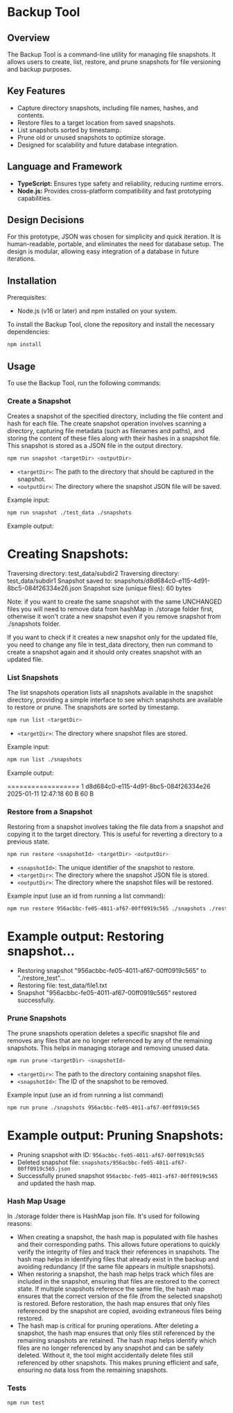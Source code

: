 # Backup Tool

## Overview

The Backup Tool is a command-line utility for managing file snapshots. It allows users to create, list, restore, and prune snapshots for file versioning and backup purposes.

## Key Features

- Capture directory snapshots, including file names, hashes, and contents.
- Restore files to a target location from saved snapshots.
- List snapshots sorted by timestamp.
- Prune old or unused snapshots to optimize storage.
- Designed for scalability and future database integration.

## Language and Framework

- **TypeScript:** Ensures type safety and reliability, reducing runtime errors.
- **Node.js:** Provides cross-platform compatibility and fast prototyping capabilities.

## Design Decisions

For this prototype, JSON was chosen for simplicity and quick iteration. It is human-readable, portable, and eliminates the need for database setup. The design is modular, allowing easy integration of a database in future iterations.

## Installation

Prerequisites:

- Node.js (v16 or later) and npm installed on your system.

To install the Backup Tool, clone the repository and install the necessary dependencies:

```bash
npm install
```

## Usage

To use the Backup Tool, run the following commands:

### Create a Snapshot

Creates a snapshot of the specified directory, including the file content and hash for each file.
The create snapshot operation involves scanning a directory, capturing file metadata (such as filenames and paths), and storing the content of these files along with their hashes in a snapshot file. This snapshot is stored as a JSON file in the output directory.

```bash
npm run snapshot <targetDir> <outputDir>
```

- `<targetDir>`: The path to the directory that should be captured in the snapshot.
- `<outputDir>`: The directory where the snapshot JSON file will be saved.

Example input:

```bash
npm run snapshot ./test_data ./snapshots
```

Example output:

# Creating Snapshots:

Traversing directory: test_data/subdir2
Traversing directory: test_data/subdir1
Snapshot saved to: snapshots/d8d684c0-e115-4d91-8bc5-084f26334e26.json
Snapshot size (unique files): 60 bytes

Note: if you want to create the same snapshot with the same UNCHANGED files you will need to remove data from hashMap in ./storage folder first, otherwise it won't crate a new snapshot even if you remove snapshot from ./snapshots folder.

If you want to check if it creates a new snapshot only for the updated file, you need to change any file in test_data directory, then run command to create a snapshot again and it should only creates snapshot with an updated file.

### List Snapshots

The list snapshots operation lists all snapshots available in the snapshot directory, providing a simple interface to see which snapshots are available to restore or prune. The snapshots are sorted by timestamp.

```bash
npm run list <targetDir>
```

- `<targetDir>`: The directory where snapshot files are stored.

Example input:

```bash
npm run list ./snapshots
```

Example output:

==================
1 d8d684c0-e115-4d91-8bc5-084f26334e26 2025-01-11 12:47:18 60 B 60 B

### Restore from a Snapshot

Restoring from a snapshot involves taking the file data from a snapshot and copying it to the target directory. This is useful for reverting a directory to a previous state.

```bash
npm run restore <snapshotId> <targetDir> <outputDir>
```

- `<snapshotId>`: The unique identifier of the snapshot to restore.
- `<targetDir>`: The directory where the snapshot JSON file is stored.
- `<outputDir>`: The directory where the snapshot files will be restored.

Example input (use an id from running a list command):

```bash
npm run restore 956acbbc-fe05-4011-af67-00ff0919c565 ./snapshots ./restore_test
```

Example output:
Restoring snapshot...
==================

- Restoring snapshot "956acbbc-fe05-4011-af67-00ff0919c565" to "./restore_test"...
- Restoring file: test_data/file1.txt
- Snapshot "956acbbc-fe05-4011-af67-00ff0919c565" restored successfully.

### Prune Snapshots

The prune snapshots operation deletes a specific snapshot file and removes any files that are no longer referenced by any of the remaining snapshots. This helps in managing storage and removing unused data.

```bash
npm run prune <targetDir> <snapshotId>
```

- `<targetDir>`: The path to the directory containing snapshot files.
- `<snapshotId>`: The ID of the snapshot to be removed.

Example input (use an id from running a list command)

```bash
npm run prune ./snapshots 956acbbc-fe05-4011-af67-00ff0919c565
```

Example output:
Pruning Snapshots:
==================

- Pruning snapshot with ID: `956acbbc-fe05-4011-af67-00ff0919c565`
- Deleted snapshot file: `snapshots/956acbbc-fe05-4011-af67-00ff0919c565.json`
- Successfully pruned snapshot `956acbbc-fe05-4011-af67-00ff0919c565` and updated the hash map.

### Hash Map Usage

In ./storage folder there is HashMap json file. It's used for following reasons:

- When creating a snapshot, the hash map is populated with file hashes and their corresponding paths.
  This allows future operations to quickly verify the integrity of files and track their references in snapshots.
  The hash map helps in identifying files that already exist in the backup and avoiding redundancy (if the same file appears in multiple snapshots).
- When restoring a snapshot, the hash map helps track which files are included in the snapshot, ensuring that files are restored to the correct state. If multiple snapshots reference the same file, the hash map ensures that the correct version of the file (from the selected snapshot) is restored. Before restoration, the hash map ensures that only files referenced by the snapshot are copied, avoiding extraneous files being restored.
- The hash map is critical for pruning operations. After deleting a snapshot, the hash map ensures that only files still referenced by the remaining snapshots are retained.
  The hash map helps identify which files are no longer referenced by any snapshot and can be safely deleted. Without it, the tool might accidentally delete files still referenced by other snapshots.
  This makes pruning efficient and safe, ensuring no data loss from the remaining snapshots.

### Tests

```bash
npm run test
```
